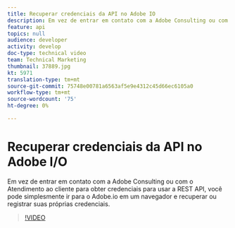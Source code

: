 ```yaml
---
title: Recuperar credenciais da API no Adobe IO
description: Em vez de entrar em contato com a Adobe Consulting ou com o Atendimento ao cliente para obter credenciais para usar a REST API, você pode simplesmente ir para o Adobe.io em um navegador e recuperar ou registrar suas próprias credenciais.
feature: api
topics: null
audience: developer
activity: develop
doc-type: technical video
team: Technical Marketing
thumbnail: 37889.jpg
kt: 5971
translation-type: tm+mt
source-git-commit: 75748e00781a6563af5e9e4312c45d66ec6105a0
workflow-type: tm+mt
source-wordcount: '75'
ht-degree: 0%

---
```



# Recuperar credenciais da API no Adobe I/O

Em vez de entrar em contato com a Adobe Consulting ou com o Atendimento ao cliente para obter credenciais para usar a REST API, você pode simplesmente ir para o Adobe.io em um navegador e recuperar ou registrar suas próprias credenciais.

>[!VIDEO](https://video.tv.adobe.com/v/37889/?quality=12&learn=on)
